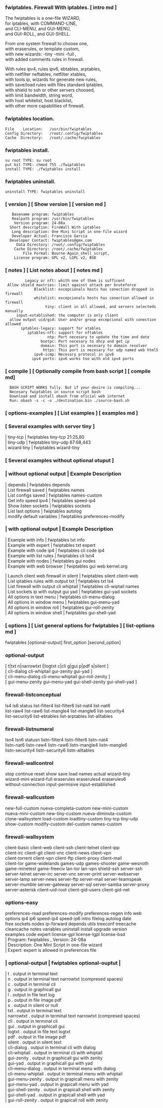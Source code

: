   
###  fwiptables. Firewall With iptables.   [ intro md ] 
  
   The fwiptables is a one-file WIZARD,     
    for iptables, with COMMAND-LINE,          
    and CLI-MENU, and GUI-MENU,               
    and GUI-ROLL, and GUI-SHELL.              
  
   From one system firewall to choose one,   
    with eraserules, or template custom,       
    with new wizards: -tiny -mini -full ,      
    with added comments rules in firewall.     
  
   With rules ipv4, rules ipv6, ebtables, arptables,  
    with netfilter neftables, netfilter xtables,        
    with tools ip, wizards for generate new rules,      
    with save/load rules with files standard iptables,  
    with shield to ssh or other servers choosed,        
    with limit bandwidth, string word,                  
    with host whitelist, host blacklist,                
    with other more capabilities of firewall.           
  
  
###   fwiptables location.                    
  
    File    Location:   /usr/bin/fwiptables     
    Config Directory:   /root/.config/fwiptables     
    Cache  Directory:   /root/.cache/fwiptables     
  
###  fwiptables install.                     
  
    su root TYPE: su root                       
    put bit TYPE: chmod 755 ./fwiptables     
    install TYPE: ./fwiptables install       
  
###  fwiptables uninstall.                   
  
    uninstall TYPE: fwiptables uninstall  
  
###  [ version ] [ Show version ] [ version md ]            
       Basename program: fwiptables               
       Realpath program: /usr/bin/fwiptables               
        Version program: 24-08a                
      Short description: FireWall With iptables       
       Long description: One Mini Script in one-file wizard        
       Developer Actual: Francisco Garcia              
      Developer Contact: fwiptables@gmx.com                
         Data Directory: /root/.config/fwiptables    
        Cache Directory: /root/.cache/fwiptables   
            File Format: Bourne-Again_shell_script,   
        License program: GPL v2, LGPL v2, BSD     
  
###  [ notes ] [ List notes about ] [ notes md ]
             Legacy or nft: whith one of them is sufficent   
     Allow shield maxtries: limit against attack per bruteforce   
                 Blacklist: excepcionals hosts has conection dropped in firewall   
                 whitelist: excepcionals hosts has conection allowed in firewall   
                      tiny: client in all allowed, and servers selecteds manually   
         input-established: the computer is only client   
      allow output uid/gid: User and/or group excepcional with conection allowed   
           iptables-legacy: support for xtables   
              iptables-nft: support for nftables   
                       ntp: Port necesary to update the time and date   
                    bootpc: Port necesary to dhcp and get ip   
                    domain: This port is necesary to domain resolver   
                     https: This port is necesary for udp named web html5  
                 ipv6-icmp: Necesary protocol in ipv6   
                ipv4 ports: ipv6 works too with old ipv4 ports   
  
###  [ compile ] [ Optionally compile from bash script ] [ compile md]  
      BASH SCRIPT WORKS fully. But if your desire is compiling...     
      Necesary fwiptables in source script bash   
      Download and install obash from oficial web internet   
      Run: obash -s -c -o ./destination.bin ./source-bash.sh   
  
###  [ options-examples ] [ List examples ] [ examples md ]
###  [ Several examples with server tiny ]
    
   | tiny-tcp                 | fwiptables tiny-tcp 21:25,80   
   | tiny-udp                 | fwiptables tiny-udp 67:68,443   
   | wizard tiny              | fwiptables wizard-tiny   
  
###  [ Several examples without optional otuput ]
  
###        | without optional output | Example Description   
    
   | depends                  | fwiptables depends             
   | List firewall saved      | fwiptables names               
   | List configs saved       | fwiptables names-custom        
   | Get info speed ipv4      | fwiptables speed-ip4           
   | Show listen sockets      | fwiptables sockets             
   | List last options        | fwiptables autolog             
   | modify default variables | fwiptables preferences-modify  
  
###        | with optional output | Example Description   
  
   | Example with info        | fwiptables txt info             
   | Example with expert      | fwiptables txt expert           
   | Example with code ip4    | fwiptables cli code ip4         
   | Example with list rules  | fwiptables cli lsn4             
   | Example with nodes       | fwiptables gui nodes            
   | Example with web browser | fwiptables gui web kernel.org   
    
   | Launch client web firewall in silent   | fwiptables silent client-web   
   | List iptables rules with output txt    | fwiptables txt ls4             
   | List firewall with output cli whiptail | fwiptables cli-wiptail names   
   | List sockets ip with output gui yad    | fwiptables gui-yad sockets     
   | All options in text menu               | fwiptables cli-menu-dialog     
   | All options in window menu             | fwiptables gui-menu-yad        
   | All options in window roll             | fwiptables gui-roll-zenity     
   | All options in window shell            | fwiptables gui-shell-yad       
  
### 
### 
###  [ options ] [ List general options for fwiptables ] [ list-options md ]
  
   fwiptables [optional-output] first_option [second_option]  
###     optional-output                                                      
   [ t|txt n|narrowtxt l|logtxt c|cli g|gui p|pdf s|silent ]                
   [ cli-dialog cli-whiptail gui-zenity gui-yad ]                           
   [ cli-menu-dialog cli-menu-whiptail gui-roll-zenity ]                    
   [ gui-menu-zenity gui-menu-yad gui-shell-zenity gui-shell-yad ]          
###     firewall-listconceptual                                              
   ls4 ls6 status list-filter4 list-filter6 list-nat4 list-nat6             
   list-raw4 list-raw6 list-mangle4 list-mangle6 list-security4             
   list-security6 list-ebtables list-arptables list-alltables               
###     firewall-listnumeral                                                 
   lsn4 lsn6 statusn listn-filter4 listn-filter6 listn-nat4                 
   listn-nat6 listn-raw4 listn-raw6 listn-mangle4 listn-mangle6             
   listn-security4 listn-security6 listn-alltables                          
###     firewall-wallcontrol                                                 
   stop continue reset show save load names actual wizard-tiny              
   wizard-mini wizard-full eraserules eraserules4 eraserules6               
   without-connection input-permisive input-established                     
###     firewall-wallcustom                                                  
   new-full-custom nueva-completa-custom new-mini-custom                    
   nueva-mini-custom new-tiny-custom nueva-diminuta-custom                  
   clone-wallsystem load-custom loadtiny-custom tiny-tcp tiny-udp           
   show-custom modify-custom del-custom names-custom                        
###     firewall-wallsystem                                                  
   client-basic client-web client-ssh client-telnet client-ipp              
   client-irc client-git client-vnc client-news client-vpn                  
   client-torrent client-vpn client-ftp client-proxy client-mail            
   client-tor game-widelands games-udp games-shooter game-wesnoth           
   game-minetest game-freeciv lan-tor lan-vpn shield-ssh server-ssh         
   server-telnet server-irc server-vnc server-print server-webserver        
   server-lamp server-news server-ftp server-mail server-teamspeak          
   server-mumble server-gateway server-sql server-samba server-proxy        
   server-asterisk client-uid-root client-gid-users client-gid-net          
###     options-easy                                                         
   preferences-read preferences-modify preferences-regen info web           
   options ip4 ip6 speed-ip4 speed-ip6 intro filelog autolog date           
   free sockets nodes ip-forward depends utils treeconf treecache           
   cleancache notes variables uninstall install upgrade version             
   examples code expert license-gpl license-lgpl license-bsd                
       | Program: fwiptables , Version: 24-08a        
       | Description: One Mini Script in one-file wizard                     
       | Expert: expert is allowed in preferences file   
  
   
###  | optional-output | fwiptables optional-ouptut |
  
   | t . output in terminal text  
   | n . output in terminal text narrowtxt (compresed spaces)  
   | c . output in terminal cli  
   | g . output in graphicall gui  
   | l . output in file text log  
   | p . output in file image pdf  
   | s . output in silent or null  
   | txt . output in terminal text  
   | narrowtxt . output in terminal text narrowtxt (compresed spaces)  
   | cli . output in terminal cli  
   | gui . output in graphicall gui  
   | logtxt . output in file text logtxt  
   | pdf . output in file image pdf  
   | silent . output in silent text  
   | cli-dialog . output in terminal cli with dialog  
   | cli-whiptail . output in terminal cli with whiptail  
   | gui-zenity . output in graphicall gui with zenity  
   | gui-yad . output in graphicall gui with yad  
   | cli-menu-dialog . output in terminal menu with dialog  
   | cli-menu-whiptail . output in terminal menu with whiptail  
   | gui-menu-zenity . output in grapicall menu with zenity  
   | gui-menu-yad . output in grapicall menu with yad  
   | gui-shell-zenity . output in grapicall shell with zenity  
   | gui-shell-yad . output in grapicall shell with yad  
   | gui-roll-zenity . output in grapicall roll with zenity  
  
